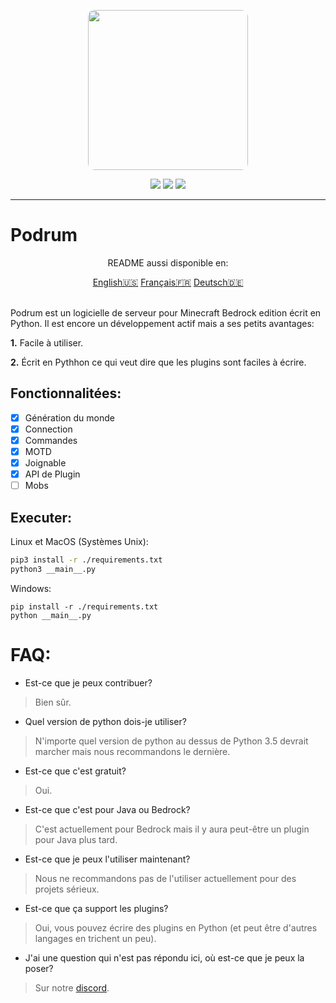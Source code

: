 <p align="center">
  <img width="256" style="border-radius:10px;" height="256" src="https://cdn.discordapp.com/attachments/576826528671858709/766767561681141790/Logo.png">


<div align="center">
    <a href="https://discord.gg/ScSsnwQ4kW"><img src="https://img.shields.io/discord/821124503185653803?style=flat-square"/></a>
    <a href="https://www.codefactor.io/repository/github/podrum/podrum"><img src="https://www.codefactor.io/repository/github/podrum/podrum/badge?style=flat-square"/></a>
    <a href="https://podrum.github.io/"><img src="https://img.shields.io/badge/website-online-orange?style=flat-square"/></a>
</div>
<hr/>

# Podrum

<p align="center">README aussi disponible en:</p>
<div align="center">
  <a href="README.md">English🇺🇸</a>
  <a href="#">Français🇫🇷</a>
  <a href="README_DE.md">Deutsch🇩🇪</a>
 </div>
<br>

Podrum est un logicielle de serveur pour Minecraft Bedrock edition écrit en Python.
Il est encore un développement actif mais a ses petits avantages:

**1.** Facile à utiliser.

**2.** Écrit en Pythhon ce qui veut dire que les plugins sont faciles à écrire.
## Fonctionnalitées:
 - [x] Génération du monde
 - [x] Connection
 - [x] Commandes
 - [x] MOTD
 - [x] Joignable
 - [x] API de Plugin
 - [ ] Mobs 

## Executer:
Linux et MacOS (Systèmes Unix):
```sh
pip3 install -r ./requirements.txt
python3 __main__.py
```

Windows:
```batch
pip install -r ./requirements.txt
python __main__.py
```

# FAQ:
 - Est-ce que je peux contribuer?
 > Bien sûr.
 - Quel version de python dois-je utiliser?
 > N'importe quel version de python au dessus de Python 3.5 devrait marcher mais nous recommandons le dernière.
 - Est-ce que c'est gratuit?
 > Oui.
 - Est-ce que c'est pour Java ou Bedrock?
 > C'est actuellement pour Bedrock mais il y aura peut-être un plugin pour Java plus tard.
 - Est-ce que je peux l'utiliser maintenant?
 > Nous ne recommandons pas de l'utiliser actuellement pour des projets sérieux.
 - Est-ce que ça support les plugins?
 > Oui, vous pouvez écrire des plugins en Python (et peut être d'autres langages en trichent un peu).
 - J'ai une question qui n'est pas répondu ici, où est-ce que je peux la poser?
 > Sur notre [discord](https://discord.gg/ScSsnwQ4kW).
